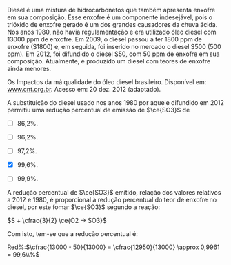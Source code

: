 

Diesel é uma mistura de hidrocarbonetos que também apresenta enxofre em sua composição. Esse enxofre é um componente indesejável, pois o trióxido de enxofre gerado é um dos grandes causadores da chuva ácida. Nos anos 1980, não havia regulamentação e era utilizado óleo diesel com 13000 ppm de enxofre. Em 2009, o diesel passou a ter 1800 ppm de enxofre (S1800) e, em seguida, foi inserido no mercado o diesel S500 (500 ppm). Em 2012, foi difundido o diesel S50, com 50 ppm de enxofre em sua composição. Atualmente, é produzido um diesel com teores de enxofre ainda menores.

Os Impactos da má qualidade do óleo diesel brasileiro. Disponível em: www.cnt.org.br. Acesso em: 20 dez. 2012 (adaptado).

A substituição do diesel usado nos anos 1980 por aquele difundido em 2012 permitiu uma redução percentual de emissão de $\ce{SO3}$ de



- [ ] 86,2%.
- [ ] 96,2%.
- [ ] 97,2%.
- [x] 99,6%.
- [ ] 99,9%.


A redução percentual de $\ce{SO3}$ emitido, relação dos valores relativos a 2012 e 1980, é proporcional à redução percentual do teor de enxofre no diesel, por este fomar $\ce{SO3}$ segundo a reação:

$S + \cfrac{3}{2} \ce{O2 -> SO3}$

Com isto, tem-se que a redução percentual é:

Red%:$\cfrac{13000 - 50}{13000} = \cfrac{12950}{13000} \approx 0,9961 = 99,6\\%$

        